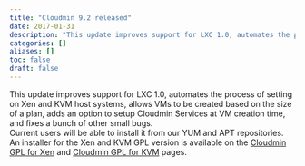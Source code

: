 ```yaml
---
title: "Cloudmin 9.2 released"
date: 2017-01-31
description: "This update improves support for LXC 1.0, automates the process of setting on Xen and KVM host..."
categories: []
aliases: []
toc: false
draft: false
---
```

This update improves support for LXC 1.0, automates the process of setting on Xen and KVM host systems, allows VMs to be created based on the size of a plan, adds an option to setup Cloudmin Services at VM creation time, and fixes a bunch of other small bugs. <br />
 Current users will be able to install it from our YUM and APT repositories. An installer for the Xen and KVM GPL version is available on the [Cloudmin GPL for Xen][1] and [Cloudmin GPL for KVM][2] pages.

  [1]: cinstall-xen.html
  [2]: cinstall-kvm.html
